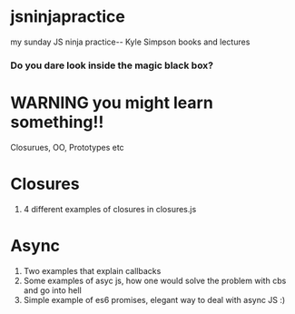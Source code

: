 # jsninjapractice
my sunday JS ninja practice-- Kyle Simpson books and lectures

### Do you dare look inside the magic black box? 

# WARNING you might learn something!!
Closurues, OO, Prototypes etc

# Closures
1. 4 different examples of closures in closures.js


# Async

1) Two examples that explain callbacks
2) Some examples of asyc js, how one would solve the problem with cbs and go into hell
3) Simple example of es6 promises, elegant way to deal with async JS :)
